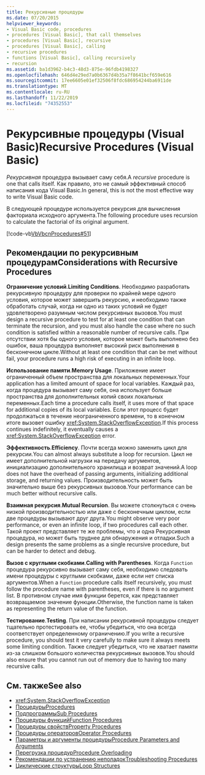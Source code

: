 ```yaml
---
title: Рекурсивные процедуры
ms.date: 07/20/2015
helpviewer_keywords:
- Visual Basic code, procedures
- procedures [Visual Basic], that call themselves
- procedures [Visual Basic], recursive
- procedures [Visual Basic], calling
- recursive procedures
- functions [Visual Basic], calling recursively
- recursion
ms.assetid: ba1d3962-b4c3-48d3-875e-96fdb4198327
ms.openlocfilehash: 646d4e29ed7a0b6367d4b35a7f8641bcf659e616
ms.sourcegitcommit: 17ee6605e01ef32506f8fdc686954244ba6911de
ms.translationtype: MT
ms.contentlocale: ru-RU
ms.lasthandoff: 11/22/2019
ms.locfileid: "74352553"
---
```

# <a name="recursive-procedures-visual-basic"></a><span data-ttu-id="02ad1-102">Рекурсивные процедуры (Visual Basic)</span><span class="sxs-lookup"><span data-stu-id="02ad1-102">Recursive Procedures (Visual Basic)</span></span>

<span data-ttu-id="02ad1-103">*Рекурсивная* процедура вызывает саму себя.</span><span class="sxs-lookup"><span data-stu-id="02ad1-103">A *recursive* procedure is one that calls itself.</span></span> <span data-ttu-id="02ad1-104">Как правило, это не самый эффективный способ написания кода Visual Basic.</span><span class="sxs-lookup"><span data-stu-id="02ad1-104">In general, this is not the most effective way to write Visual Basic code.</span></span>  
  
 <span data-ttu-id="02ad1-105">В следующей процедуре используется рекурсия для вычисления факториала исходного аргумента.</span><span class="sxs-lookup"><span data-stu-id="02ad1-105">The following procedure uses recursion to calculate the factorial of its original argument.</span></span>  
  
 [!code-vb[VbVbcnProcedures#51](~/samples/snippets/visualbasic/VS_Snippets_VBCSharp/VbVbcnProcedures/VB/Class1.vb#51)]  
  
## <a name="considerations-with-recursive-procedures"></a><span data-ttu-id="02ad1-106">Рекомендации по рекурсивным процедурам</span><span class="sxs-lookup"><span data-stu-id="02ad1-106">Considerations with Recursive Procedures</span></span>

 <span data-ttu-id="02ad1-107">**Ограничение условий**.</span><span class="sxs-lookup"><span data-stu-id="02ad1-107">**Limiting Conditions**.</span></span> <span data-ttu-id="02ad1-108">Необходимо разработать рекурсивную процедуру для проверки по крайней мере одного условия, которое может завершить рекурсию, и необходимо также обработать случай, когда ни одно из таких условий не будет удовлетворено разумным числом рекурсивных вызовов.</span><span class="sxs-lookup"><span data-stu-id="02ad1-108">You must design a recursive procedure to test for at least one condition that can terminate the recursion, and you must also handle the case where no such condition is satisfied within a reasonable number of recursive calls.</span></span> <span data-ttu-id="02ad1-109">При отсутствии хотя бы одного условия, которое может быть выполнено без ошибок, ваша процедура выполняет высокий риск выполнения в бесконечном цикле.</span><span class="sxs-lookup"><span data-stu-id="02ad1-109">Without at least one condition that can be met without fail, your procedure runs a high risk of executing in an infinite loop.</span></span>

 <span data-ttu-id="02ad1-110">**Использование памяти**.</span><span class="sxs-lookup"><span data-stu-id="02ad1-110">**Memory Usage**.</span></span> <span data-ttu-id="02ad1-111">Приложение имеет ограниченный объем пространства для локальных переменных.</span><span class="sxs-lookup"><span data-stu-id="02ad1-111">Your application has a limited amount of space for local variables.</span></span> <span data-ttu-id="02ad1-112">Каждый раз, когда процедура вызывает саму себя, она использует больше пространства для дополнительных копий своих локальных переменных.</span><span class="sxs-lookup"><span data-stu-id="02ad1-112">Each time a procedure calls itself, it uses more of that space for additional copies of its local variables.</span></span> <span data-ttu-id="02ad1-113">Если этот процесс будет продолжаться в течение неограниченного времени, то в конечном итоге вызовет ошибку <xref:System.StackOverflowException>.</span><span class="sxs-lookup"><span data-stu-id="02ad1-113">If this process continues indefinitely, it eventually causes a <xref:System.StackOverflowException> error.</span></span>

 <span data-ttu-id="02ad1-114">**Эффективность**.</span><span class="sxs-lookup"><span data-stu-id="02ad1-114">**Efficiency**.</span></span> <span data-ttu-id="02ad1-115">Почти всегда можно заменить цикл для рекурсии.</span><span class="sxs-lookup"><span data-stu-id="02ad1-115">You can almost always substitute a loop for recursion.</span></span> <span data-ttu-id="02ad1-116">Цикл не имеет дополнительной нагрузки на передачу аргументов, инициализацию дополнительного хранилища и возврат значений.</span><span class="sxs-lookup"><span data-stu-id="02ad1-116">A loop does not have the overhead of passing arguments, initializing additional storage, and returning values.</span></span> <span data-ttu-id="02ad1-117">Производительность может быть значительно выше без рекурсивных вызовов.</span><span class="sxs-lookup"><span data-stu-id="02ad1-117">Your performance can be much better without recursive calls.</span></span>

 <span data-ttu-id="02ad1-118">**Взаимная рекурсия**.</span><span class="sxs-lookup"><span data-stu-id="02ad1-118">**Mutual Recursion**.</span></span> <span data-ttu-id="02ad1-119">Вы можете столкнуться с очень низкой производительностью или даже с бесконечным циклом, если две процедуры вызывают друг друга.</span><span class="sxs-lookup"><span data-stu-id="02ad1-119">You might observe very poor performance, or even an infinite loop, if two procedures call each other.</span></span> <span data-ttu-id="02ad1-120">Такой проект представляет те же проблемы, что и одна Рекурсивная процедура, но может быть труднее для обнаружения и отладки.</span><span class="sxs-lookup"><span data-stu-id="02ad1-120">Such a design presents the same problems as a single recursive procedure, but can be harder to detect and debug.</span></span>

 <span data-ttu-id="02ad1-121">**Вызов с круглыми скобками**.</span><span class="sxs-lookup"><span data-stu-id="02ad1-121">**Calling with Parentheses**.</span></span> <span data-ttu-id="02ad1-122">Когда `Function` процедура рекурсивно вызывает саму себя, необходимо следовать имени процедуры с круглыми скобками, даже если нет списка аргументов.</span><span class="sxs-lookup"><span data-stu-id="02ad1-122">When a `Function` procedure calls itself recursively, you must follow the procedure name with parentheses, even if there is no argument list.</span></span> <span data-ttu-id="02ad1-123">В противном случае имя функции берется, как представляет возвращаемое значение функции.</span><span class="sxs-lookup"><span data-stu-id="02ad1-123">Otherwise, the function name is taken as representing the return value of the function.</span></span>

 <span data-ttu-id="02ad1-124">**Тестирование**.</span><span class="sxs-lookup"><span data-stu-id="02ad1-124">**Testing**.</span></span> <span data-ttu-id="02ad1-125">При написании рекурсивной процедуры следует тщательно протестировать ее, чтобы убедиться, что она всегда соответствует определенному ограничению.</span><span class="sxs-lookup"><span data-stu-id="02ad1-125">If you write a recursive procedure, you should test it very carefully to make sure it always meets some limiting condition.</span></span> <span data-ttu-id="02ad1-126">Также следует убедиться, что не хватает памяти из-за слишком большого количества рекурсивных вызовов.</span><span class="sxs-lookup"><span data-stu-id="02ad1-126">You should also ensure that you cannot run out of memory due to having too many recursive calls.</span></span>

## <a name="see-also"></a><span data-ttu-id="02ad1-127">См. также</span><span class="sxs-lookup"><span data-stu-id="02ad1-127">See also</span></span>

- <xref:System.StackOverflowException>
- [<span data-ttu-id="02ad1-128">Процедуры</span><span class="sxs-lookup"><span data-stu-id="02ad1-128">Procedures</span></span>](index.md)
- [<span data-ttu-id="02ad1-129">Подпрограммы</span><span class="sxs-lookup"><span data-stu-id="02ad1-129">Sub Procedures</span></span>](sub-procedures.md)
- [<span data-ttu-id="02ad1-130">Процедуры функций</span><span class="sxs-lookup"><span data-stu-id="02ad1-130">Function Procedures</span></span>](function-procedures.md)
- [<span data-ttu-id="02ad1-131">Процедуры свойств</span><span class="sxs-lookup"><span data-stu-id="02ad1-131">Property Procedures</span></span>](property-procedures.md)
- [<span data-ttu-id="02ad1-132">Процедуры операторов</span><span class="sxs-lookup"><span data-stu-id="02ad1-132">Operator Procedures</span></span>](operator-procedures.md)
- [<span data-ttu-id="02ad1-133">Параметры и аргументы процедуры</span><span class="sxs-lookup"><span data-stu-id="02ad1-133">Procedure Parameters and Arguments</span></span>](procedure-parameters-and-arguments.md)
- [<span data-ttu-id="02ad1-134">Перегрузка процедур</span><span class="sxs-lookup"><span data-stu-id="02ad1-134">Procedure Overloading</span></span>](procedure-overloading.md)
- [<span data-ttu-id="02ad1-135">Рекомендации по устранению неполадок</span><span class="sxs-lookup"><span data-stu-id="02ad1-135">Troubleshooting Procedures</span></span>](troubleshooting-procedures.md)
- [<span data-ttu-id="02ad1-136">Циклические структуры</span><span class="sxs-lookup"><span data-stu-id="02ad1-136">Loop Structures</span></span>](../control-flow/loop-structures.md)
